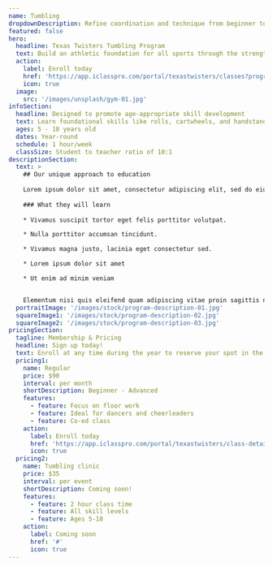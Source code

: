 ```yaml
---
name: Tumbling
dropdownDescription: Refine coordination and technique from beginner to advanced tumbling skills.
featured: false
hero:
  headline: Texas Twisters Tumbling Program
  text: Build an athletic foundation for all sports through the strength, flexibility, and coordination that our tumbling classes offer.
  action:
    label: Enroll today
    href: 'https://app.iclasspro.com/portal/texastwisters/classes?programs=60'
    icon: true
  image:
    src: '/images/unsplash/gym-01.jpg'
infoSection:
  headline: Designed to promote age-appropriate skill development
  text: Learn foundational skills like rolls, cartwheels, and handstands. Then advance your technique with back handsprings, standing back tucks, and more! Perfect for dancers and cheerleaders looking to take their tumbling skills to the next level.
  ages: 5 - 18 years old
  dates: Year-round
  schedule: 1 hour/week
  classSize: Student to teacher ratio of 10:1
descriptionSection:
  text: >
    ## Our unique approach to education
            
    Lorem ipsum dolor sit amet, consectetur adipiscing elit, sed do eiusmod tempor incididunt ut labore et dolore magna aliqua. Nisl pretium fusce id velit ut. Id porta nibh venenatis cras sed felis eget velit. Ut morbi tincidunt augue interdum velit. Ipsum faucibus vitae aliquet nec ullamcorper sit amet. Viverra orci sagittis eu volutpat odio facilisis mauris. Diam quis enim lobortis scelerisque fermentum. Viverra mauris in aliquam sem fringilla. 
        
    ### What they will learn
          
    * Vivamus suscipit tortor eget felis porttitor volutpat.

    * Nulla porttitor accumsan tincidunt.

    * Vivamus magna justo, lacinia eget consectetur sed.

    * Lorem ipsum dolor sit amet

    * Ut enim ad minim veniam


    Elementum nisi quis eleifend quam adipiscing vitae proin sagittis nisl. Viverra vitae congue eu consequat ac felis donec et odio. Euismod nisi porta lorem mollis aliquam ut porttitor. Sed nisi lacus sed viverra tellus. Augue lacus viverra vitae congue eu consequat ac felis donec. Elementum pulvinar etiam non quam lacus. Ut venenatis tellus in metus vulputate. Ultrices dui sapien eget mi proin sed libero enim. Id velit ut tortor pretium viverra suspendisse.
  portraitImage: '/images/stock/program-description-01.jpg'
  squareImage1: '/images/stock/program-description-02.jpg'
  squareImage2: '/images/stock/program-description-03.jpg'
pricingSection:
  tagline: Membership & Pricing
  headline: Sign up today!
  text: Enroll at any time during the year to reserve your spot in the class. We look forward to having you join us!
  pricing1:
    name: Regular
    price: $90
    interval: per month
    shortDescription: Beginner - Advanced
    features:
      - feature: Focus on floor work
      - feature: Ideal for dancers and cheerleaders
      - feature: Co-ed class
    action:
      label: Enroll today
      href: 'https://app.iclasspro.com/portal/texastwisters/class-details/24?filters=%7B%22programs%22:%2260%22%7D'
      icon: true
  pricing2:
    name: Tumbling clinic
    price: $35
    interval: per event
    shortDescription: Coming soon!
    features:
      - feature: 2 hour class time
      - feature: All skill levels
      - feature: Ages 5-18
    action:
      label: Coming soon
      href: '#'
      icon: true
---
```

